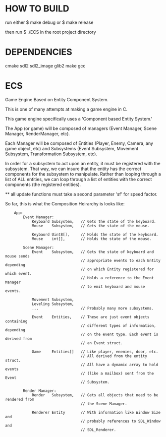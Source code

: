 HOW TO BUILD
===

run either 
        $ make debug 
or
        $ make release

then run
        $ ./ECS 
in the root project directory


DEPENDENCIES
===

cmake sdl2 sdl2_image glib2 make gcc


ECS
===

Game Engine Based on Entity Component System.

This is one of many attempts at making a game engine in C.

This game engine specifically uses a 'Component based Entity System.'

The App (or game) will be composed of managers (Event Manager, Scene Manager,
RenderManager, etc).

Each Manager will be composed of Entities (Player, Enemy, Camera,
any game object, etc) and Subsystems (Event Subsystem, Movement Subsystem,
Transformation Subsystem, etc).

In order for a subsystem to act upon an entity, it must be registered with
the subsystem. That way, we can insure that the entity has the correct components
for the subsystem to manipulate. Rather than looping through a list of ALL
entities, we can loop through a list of entities with the correct components
(the registered entities).

** all update functions must take a second parameter 'sf' for speed factor. 

So far, this is what the Composition Heirarchy is looks like:


        App:
            Event Manager:
                Keyboard Subsystem,   // Gets the state of the keyboard.
                Mouse    Subsystem,   // Gets the state of the mouse.
                
                Keybaord Uint8[],     // Holds the state of the keyboard.
                Mouse    int[],       // Holds the state of the mouse.
                                      
            Scene Manager:
                Event    Subsystem,   // Gets the state of keyboard and mouse sends
                                      // appropriate events to each Entity depending 
                                      // on which Entity registered for which event.
                                      // Holds a reference to the Event Manager
                                      // to emit keyboard and mouse events.
                                      
                Movement Subsystem,
                Leveling Subsystem,
                ...                   // Probably many more subsystems.
                
                Event    Entities,    // These are just event objects containing 
                                      // different types of information, depending 
                                      // on the event type. Each event is derived from 
                                      // an Event struct.
                
                Game     Entities[]   // Like player, enemies, door, etc.
                                      // All derived from the entity struct.
                                      // All have a dynamic array to hold events
                                      // (like a mailbox) sent from the Event 
                                      // Subsystem.
                                      
            Render Manager:
                Render   Subsystem,   // Gets all objects that need to be rendered from 
                                      // the Scene Manager.
                                      
                Renderer Entity       // With information like Window Size and
                                      // probably references to SDL_Window and
                                      // SDL_Renderer.
